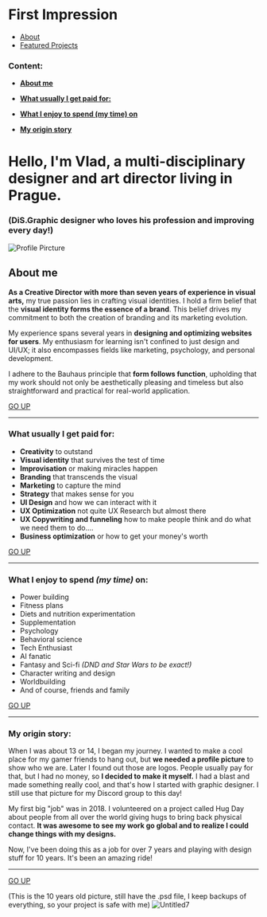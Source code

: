 # First Impression


- [About](#about)
- [Featured Projects](#featured-projects)

### Content:

- [**About me**](https://stolgeth.github.io/english-for-designers/about_me.html#about-me)

- [**What usually I get paid for:**](https://stolgeth.github.io/english-for-designers/about_me.html#what-usually-i-get-paid-for)

- [**What I enjoy to spend (my time) on**](https://stolgeth.github.io/english-for-designers/about_me.html#what-i-enjoy-to-spend-my-time-on)

- [**My origin story**](https://stolgeth.github.io/english-for-designers/about_me.html#my-origin-story)

# Hello, I'm Vlad, a multi-disciplinary designer and art director living in Prague.
### (DiS.Graphic designer who loves his profession and improving every day!)

![Profile Pircture]([./photo.md](https://github.com/l3ivol/english-for-designers/blob/main/First%20impression/img/DALL·E%202023-12-15%2004.45.23%20-%20a%20photo%20of%20simple%20being%20villain%20assembled%20from%20plastic%20trash%20.png))

## About me

**As a Creative Director with more than seven years of experience in visual arts,** my true passion lies in crafting visual identities. I hold a firm belief that the **visual identity forms the essence of a brand**. This belief drives my commitment to both the creation of branding and its marketing evolution.

My experience spans several years in **designing and optimizing websites for users**. My enthusiasm for learning isn't confined to just design and UI/UX; it also encompasses fields like marketing, psychology, and personal development.

I adhere to the Bauhaus principle that **form follows function**, upholding that my work should not only be aesthetically pleasing and timeless but also straightforward and practical for real-world application.

[GO UP](https://stolgeth.github.io/english-for-designers/about_me.html#return-to-navigation-page)

---

### What usually I get paid for:
- **Creativity** to outstand
- **Visual identity** that survives the test of time
- **Improvisation** or making miracles happen
- **Branding** that transcends the visual
- **Marketing** to capture the mind
- **Strategy** that makes sense for you
- **UI Design** and how we can interact with it
- **UX Optimization** not quite UX Research but almost there
- **UX Copywriting and funneling** how to make people think and do what we need them to do....
- **Business optimization** or how to get your money's worth

[GO UP](https://stolgeth.github.io/english-for-designers/about_me.html#return-to-navigation-page)

---

### What I enjoy to spend *(my time)* on: 
- Power building
- Fitness plans
- Diets and nutrition experimentation
- Supplementation
- Psychology
- Behavioral science
- Tech Enthusiast
- AI fanatic
- Fantasy and Sci-fi *(DND and Star Wars to be exact!)*
- Character writing and design
- Worldbuilding
- And of course, friends and family

[GO UP](https://stolgeth.github.io/english-for-designers/about_me.html#return-to-navigation-page)

---

### My origin story: 
When I was about 13 or 14, I began my journey. I wanted to make a cool place for my gamer friends to hang out, but **we needed a profile picture** to show who we are. Later I found out those are logos. People usually pay for that, but I had no money, so **I decided to make it myself.** I had a blast and made something really cool, and that's how I started with graphic designer. I still use that picture for my Discord group to this day!

My first big "job" was in 2018. I volunteered on a project called Hug Day about people from all over the world giving hugs to bring back physical contact. **It was awesome to see my work go global and to realize I could change things with my designs.**

Now, I've been doing this as a job for over 7 years and playing with design stuff for 10 years. It's been an amazing ride!

---
[GO UP](https://stolgeth.github.io/english-for-designers/about_me.html#return-to-navigation-page)

(This is the 10 years old picture, still have the .psd file, I keep backups of everything, so your project is safe with me) 
![Untitled7](https://github.com/Stolgeth/english-for-designers/assets/133216768/b8baad75-08e5-40d0-b256-5c5458feb457)
